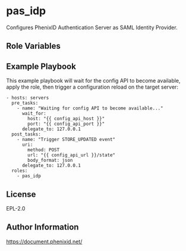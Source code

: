 pas_idp
=========

Configures PhenixID Authentication Server as SAML Identity Provider.

Role Variables
--------------

Example Playbook
----------------

This example playbook will wait for the config API to become available, apply the role, then trigger a configuration reload on the target server:

    - hosts: servers
      pre_tasks:
        - name: "Waiting for config API to become available..."
          wait_for:
            host: "{{ config_api_host }}"
            port: "{{ config_api_port }}"
          delegate_to: 127.0.0.1
      post_tasks:
        - name: "Trigger STORE_UPDATED event"
          uri:
            method: POST
            url: "{{ config_api_url }}/state"
            body_format: json
          delegate_to: 127.0.0.1
      roles:
        - pas_idp

License
-------

EPL-2.0

Author Information
------------------

https://document.phenixid.net/